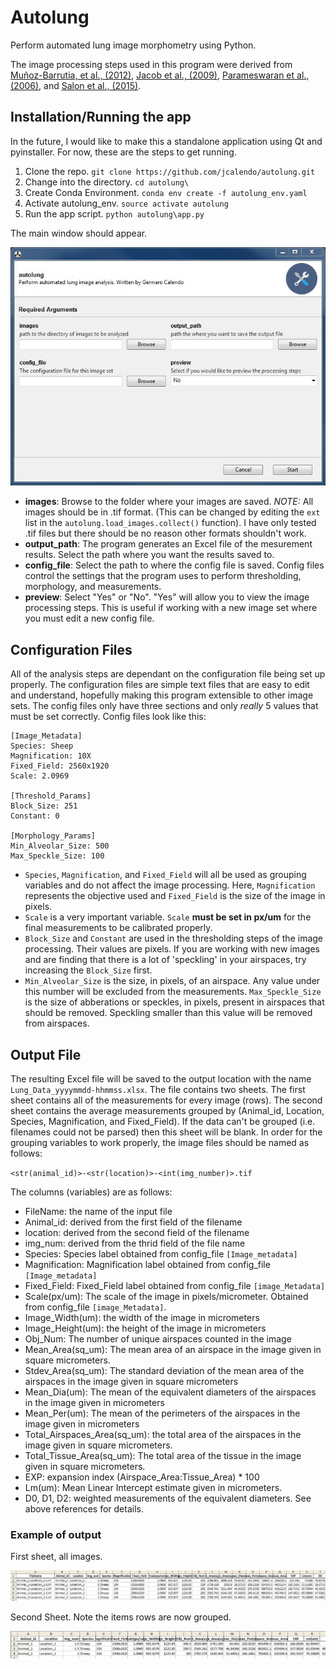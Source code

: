 # Autolung

Perform automated lung image morphometry using Python.

The image processing steps used in this program were derived from [Muñoz-Barrutia, et al., (2012)](https://www.ncbi.nlm.nih.gov/pubmed/23197972), [Jacob et al., (2009)](https://www.ncbi.nlm.nih.gov/pubmed/19688093), [Parameswaran et al., (2006)](https://www.ncbi.nlm.nih.gov/pubmed/16166240), and [Salon et al., (2015)](https://www.ncbi.nlm.nih.gov/pubmed/25695836).

## Installation/Running the app

In the future, I would like to make this a standalone application using Qt and pyinstaller. For now, these are the steps to get running.

1. Clone the repo. `git clone https://github.com/jcalendo/autolung.git`
2. Change into the directory. `cd autolung\`
3. Create Conda Environment. `conda env create -f autolung_env.yaml`
4. Activate autolung_env. `source activate autolung`
5. Run the app script. `python autolung\app.py`

The main window should appear.

![Main_Window](docs/images/main_window.jpg)

- **images**: Browse to the folder where your images are saved. *NOTE:* All images should be in .tif format. (This can be changed by editing the `ext` list in the `autolung.load_images.collect()` function). I have only tested .tif files but there should be no reason other formats shouldn't work.
- **output_path**: The program generates an Excel file of the mesurement results. Select the path where you want the results saved to.
- **config_file**: Select the path to where the config file is saved. Config files control the settings that the program uses to perform thresholding, morphology, and measurements.
- **preview**: Select "Yes" or "No". "Yes" will allow you to view the image processing steps. This is useful if working with a new image set where you must edit a new config file.

## Configuration Files

All of the analysis steps are dependant on the configuration file being set up properly. The configuration files are simple text files that are easy to edit and understand, hopefully making this program extensible to other image sets. The config files only have three sections and only *really* 5 values that must be set correctly. Config files look like this:

```
[Image_Metadata]
Species: Sheep
Magnification: 10X
Fixed_Field: 2560x1920
Scale: 2.0969

[Threshold_Params]
Block_Size: 251
Constant: 0

[Morphology_Params]
Min_Alveolar_Size: 500
Max_Speckle_Size: 100
```

- `Species`, `Magnification`, and `Fixed_Field` will all be used as grouping variables and do not affect the image processing. Here, `Magnification` represents the objective used and `Fixed_Field` is the size of the image in pixels.
- `Scale` is a very important variable. `Scale` **must be set in px/um** for the final measurements to be calibrated properly.
- `Block_Size` and `Constant` are used in the thresholding steps of the image processing. Their values are pixels. If you are working with new images and are finding that there is a lot of 'speckling' in your airspaces, try increasing the `Block_Size` first.
- `Min_Alveolar_Size` is the size, in pixels, of an airspace. Any value under this number will be excluded from the measurements. `Max_Speckle_Size` is the size of abberations or speckles, in pixels, present in airspaces that should be removed. Speckling smaller than this value will be removed from airspaces.

## Output File

The resulting Excel file will be saved to the output location with the name `Lung_Data_yyyymmdd-hhmmss.xlsx`. The file contains two sheets. The first sheet contains all of the measurements for every image (rows). The second sheet contains the average measurements grouped by (Animal_id, Location, Species, Magnification, and Fixed_Field). If the data can't be grouped (i.e. filenames could not be parsed) then this sheet will be blank.  In order for the grouping variables to work properly, the image files should be named as follows:

`<str(animal_id)>-<str(location)>-<int(img_number)>.tif`

The columns (variables) are as follows:

- FileName: the name of the input file
- Animal_id: derived from the first field of the filename
- location: derived from the second field of the filename
- img_num: derived from the thrid field of the file name
- Species: Species label obtained from config_file `[Image_metadata]`
- Magnification: Magnification label obtained from config_file `[Image_metadata]`
- Fixed_Field: Fixed_Field label obtained from config_file `[image_Metadata]`
- Scale(px/um): The scale of the image in pixels/micrometer. Obtained from config_file `[image_Metadata]`.
- Image_Width(um): the width of the image in micrometers
- Image_Height(um): the height of the image in micrometers
- Obj_Num: The number of unique airspaces counted in the image
- Mean_Area(sq_um): The mean area of an airspace in the image given in square micrometers.
- Stdev_Area(sq_um): The standard deviation of the mean area of the airspaces in the image given in square micrometers
- Mean_Dia(um): The mean of the equivalent diameters of the airspaces in the image given in micrometers
- Mean_Per(um): The mean of the perimeters of the airspaces in the image given in micrometers
- Total_Airspaces_Area(sq_um): the total area of the airspaces in the image given in square micrometers.
- Total_Tissue_Area(sq_um): The total area of the tissue in the image given in square micrometers.
- EXP: expansion index (Airspace_Area:Tissue_Area) * 100
- Lm(um): Mean Linear Intercept estimate given in micrometers.
- D0, D1, D2: weighted measurements of the equivalent diameters. See above references for details.

### Example of output

First sheet, all images.

![Sheet_1](docs/images/sheet_1.JPG)

Second Sheet. Note the items rows are now grouped.

![Sheet_2](docs\images\sheet_2.JPG)
